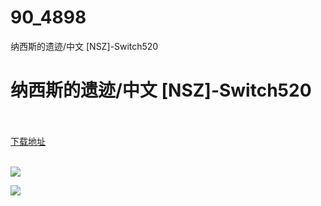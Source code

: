 # 90_4898
纳西斯的遗迹/中文 [NSZ]-Switch520
# 纳西斯的遗迹/中文 [NSZ]-Switch520
 <br/></br>
[下载地址](https://www.switch520.cc/article/4898 "下载地址")
<br/></br>

<p><span><strong><img src="https://s1.ax1x.com/2020/06/08/tfL0JI.png"></strong></span></p>
<p><span><strong><img src="https://s1.ax1x.com/2020/06/08/tfLhYn.jpg"></strong></span></p>
